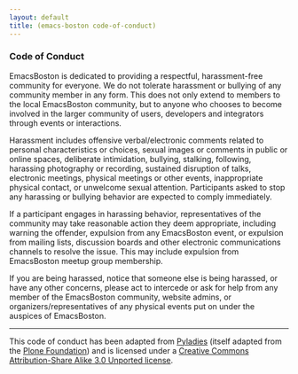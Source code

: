 ```yaml
---
layout: default
title: (emacs-boston code-of-conduct)
---
```


### Code of Conduct

EmacsBoston is dedicated to providing a respectful, harassment-free community
for everyone. We do not tolerate harassment or bullying of any community member
in any form. This does not only extend to members to the local EmacsBoston
community, but to anyone who chooses to become involved in the larger community
of users, developers and integrators through events or interactions.

Harassment includes offensive verbal/electronic comments related to personal
characteristics or choices, sexual images or comments in public or online
spaces, deliberate intimidation, bullying, stalking, following, harassing
photography or recording, sustained disruption of talks, electronic meetings,
physical meetings or other events, inappropriate physical contact, or unwelcome
sexual attention. Participants asked to stop any harassing or bullying behavior
are expected to comply immediately.

If a participant engages in harassing behavior, representatives of the community
may take reasonable action they deem appropriate, including warning the
offender, expulsion from any EmacsBoston event, or expulsion from mailing lists,
discussion boards and other electronic communications channels to resolve the
issue. This may include expulsion from EmacsBoston meetup group membership.

If you are being harassed, notice that someone else is being harassed, or have
any other concerns, please act to intercede or ask for help from any member of
the EmacsBoston community, website admins, or organizers/representatives of any
physical events put on under the auspices of EmacsBoston.

---

This code of conduct has been adapted from [Pyladies][] (itself adapted from the
[Plone Foundation][]) and is licensed under a
[Creative Commons Attribution-Share Alike 3.0 Unported license][].

[Pyladies]: http://www.pyladies.com/CodeOfConduct/
[Plone Foundation]: http://plone.org/foundation/materials/foundation-resolutions/code-of-conduct
[Creative Commons Attribution-Share Alike 3.0 Unported license]: http://creativecommons.org/licenses/by-sa/3.0/
